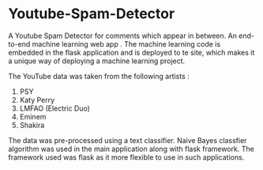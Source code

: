 # Youtube-Spam-Detector
A Youtube Spam Detector for comments which appear in between. An end-to-end machine learning web app . The machine learning code is embedded in the flask application and is deployed to te site, which makes it a unique way of deploying a machine learning project. 

The YouTube data was taken from the following artists :
1) PSY
2) Katy Perry
3) LMFAO (Electric Duo)
4) Eminem
5) Shakira

 The data was pre-processed using a text classifier. Naive Bayes classfier algorithm was used in the main application along with flask framework. The framework used was flask as   it more flexible to use in such applications.



